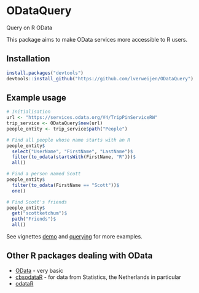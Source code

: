 # ODataQuery #
Query on R OData

This package aims to make OData services more accessible to R users.

## Installation ##

```R
install.packages("devtools")
devtools::install_github("https://github.com/lverweijen/ODataQuery")
```

## Example usage ##

```R
# Initialisation
url <- "https://services.odata.org/V4/TripPinServiceRW"
trip_service <- ODataQuery$new(url)
people_entity <- trip_service$path("People")

# Find all people whose name starts with an R
people_entity$
  select("UserName", "FirstName", "LastName")$
  filter(to_odata(startsWith(FirstName, "R")))$
  all()

# Find a person named Scott
people_entity$
  filter(to_odata(FirstName == "Scott"))$
  one()

# Find Scott's friends
people_entity$
  get("scottketchum")$
  path("Friends")$
  all()
```

See vignettes [demo](vignettes/demo.Rmd) and [querying](vignettes/querying.Rmd) for more examples.

## Other R packages dealing with OData ##

- [OData](https://cran.r-project.org/web/packages/OData/) - very basic
- [cbsodataR](https://cran.r-project.org/web/packages/cbsodataR/) - for data from Statistics, the Netherlands in particular
- [odataR](https://github.com/HanOostdijk/odataR/)

